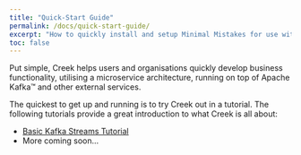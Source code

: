 ```yaml
---
title: "Quick-Start Guide"
permalink: /docs/quick-start-guide/
excerpt: "How to quickly install and setup Minimal Mistakes for use with GitHub Pages."
toc: false
---
```


Put simple, Creek helps users and organisations quickly develop business functionality, 
utilising a microservice architecture, running on top of Apache Kafka™ and other external services.

The quickest to get up and running is to try Creek out in a tutorial.
The following tutorials provide a great introduction to what Creek is all about:

* [Basic Kafka Streams Tutorial](/basic-kafka-streams-demo)
* More coming soon...
  
